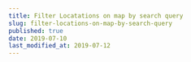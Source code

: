 ```yaml
---
title: Filter Locatations on map by search query
slug: filter-locations-on-map-by-search-query
published: true
date: 2019-07-10
last_modified_at: 2019-07-12
---
```

